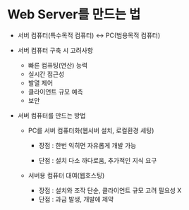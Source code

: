 # Web Server를 만드는 법

* 서버 컴퓨터(특수목적 컴퓨터) ↔  PC(범용목적 컴퓨터)

  

* 서버 컴퓨터 구축 시 고려사항

  - 빠른 컴퓨팅(연산) 능력
  - 실시간 접근성
  - 발열 제어
  - 클라이언트 규모 예측
  - 보안



* 서버 컴퓨터를 만드는 방법

  * PC를 서버 컴퓨터화(웹서버 설치, 로컬환경 세팅)

    - 장점 : 한번 익히면 자유롭게 개발 가능

    - 단점 : 설치 다소 까다로움, 추가적인 지식 요구

      

  * 서버용 컴퓨터 대여(웹호스팅)

    - 장점 : 설치와 조작 단순, 클라이언트 규모 고려 필요성 X
    - 단점 : 과금 발생, 개발에 제약

 